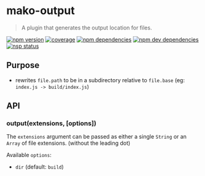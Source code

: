 # mako-output

> A plugin that generates the output location for files.

[![npm version][npm-badge]][npm]
[![coverage][coveralls-badge]][coveralls]
[![npm dependencies][david-badge]][david]
[![npm dev dependencies][david-dev-badge]][david-dev]
[![nsp status][nsp-badge]][nsp]

## Purpose

 - rewrites `file.path` to be in a subdirectory relative to `file.base` (eg: `index.js -> build/index.js`)

## API

### output(extensions, [options])

The `extensions` argument can be passed as either a single `String` or an `Array` of file extensions.
(without the leading dot)

Available `options`:
 - `dir` (default: `build`)


[coveralls-badge]: https://img.shields.io/coveralls/makojs/output.svg
[coveralls]: https://coveralls.io/github/makojs/output
[david-badge]: https://img.shields.io/david/makojs/output.svg
[david-dev-badge]: https://img.shields.io/david/dev/makojs/output.svg
[david-dev]: https://david-dm.org/makojs/output#info=devDependencies
[david]: https://david-dm.org/makojs/output
[npm-badge]: https://img.shields.io/npm/v/mako-output.svg
[npm]: https://www.npmjs.com/package/mako-output
[nsp-badge]: https://nodesecurity.io/orgs/mako/projects/22d53c06-e503-450d-ae76-4ba15e93674c/badge
[nsp]: https://nodesecurity.io/orgs/mako/projects/22d53c06-e503-450d-ae76-4ba15e93674c

